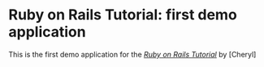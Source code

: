 # Ruby on Rails Tutorial: first demo application

This is the first demo application for the 
[*Ruby on Rails Tutorial*](http://railstutorial.org/)
by [Cheryl]